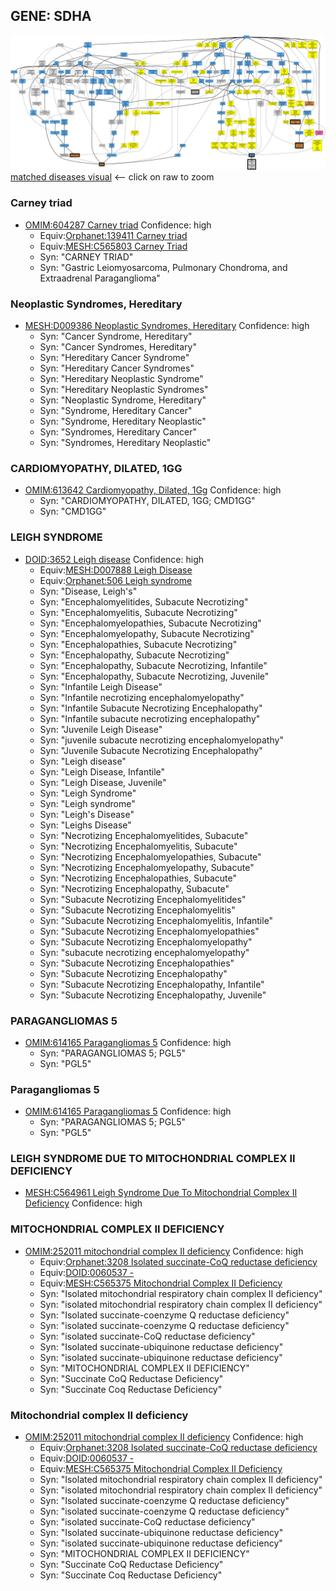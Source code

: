 
## GENE: SDHA

![image](SDHA.png)
[matched diseases visual](SDHA.png)  <-- click on raw to zoom


### Carney triad
 * [OMIM:604287 Carney triad](http://beta.monarchinitiative.org/disease/OMIM:604287) Confidence: high
    * Equiv:[Orphanet:139411 Carney triad](http://beta.monarchinitiative.org/disease/Orphanet:139411)
    * Equiv:[MESH:C565803 Carney Triad](http://beta.monarchinitiative.org/disease/MESH:C565803)
    * Syn: "CARNEY TRIAD"
    * Syn: "Gastric Leiomyosarcoma, Pulmonary Chondroma, and Extraadrenal Paraganglioma"

### Neoplastic Syndromes, Hereditary
 * [MESH:D009386 Neoplastic Syndromes, Hereditary](http://beta.monarchinitiative.org/disease/MESH:D009386) Confidence: high
    * Syn: "Cancer Syndrome, Hereditary"
    * Syn: "Cancer Syndromes, Hereditary"
    * Syn: "Hereditary Cancer Syndrome"
    * Syn: "Hereditary Cancer Syndromes"
    * Syn: "Hereditary Neoplastic Syndrome"
    * Syn: "Hereditary Neoplastic Syndromes"
    * Syn: "Neoplastic Syndrome, Hereditary"
    * Syn: "Syndrome, Hereditary Cancer"
    * Syn: "Syndrome, Hereditary Neoplastic"
    * Syn: "Syndromes, Hereditary Cancer"
    * Syn: "Syndromes, Hereditary Neoplastic"

### CARDIOMYOPATHY, DILATED, 1GG
 * [OMIM:613642 Cardiomyopathy, Dilated, 1Gg](http://beta.monarchinitiative.org/disease/OMIM:613642) Confidence: high
    * Syn: "CARDIOMYOPATHY, DILATED, 1GG; CMD1GG"
    * Syn: "CMD1GG"

### LEIGH SYNDROME
 * [DOID:3652 Leigh disease](http://beta.monarchinitiative.org/disease/DOID:3652) Confidence: high
    * Equiv:[MESH:D007888 Leigh Disease](http://beta.monarchinitiative.org/disease/MESH:D007888)
    * Equiv:[Orphanet:506 Leigh syndrome](http://beta.monarchinitiative.org/disease/Orphanet:506)
    * Syn: "Disease, Leigh's"
    * Syn: "Encephalomyelitides, Subacute Necrotizing"
    * Syn: "Encephalomyelitis, Subacute Necrotizing"
    * Syn: "Encephalomyelopathies, Subacute Necrotizing"
    * Syn: "Encephalomyelopathy, Subacute Necrotizing"
    * Syn: "Encephalopathies, Subacute Necrotizing"
    * Syn: "Encephalopathy, Subacute Necrotizing"
    * Syn: "Encephalopathy, Subacute Necrotizing, Infantile"
    * Syn: "Encephalopathy, Subacute Necrotizing, Juvenile"
    * Syn: "Infantile Leigh Disease"
    * Syn: "Infantile necrotizing encephalomyelopathy"
    * Syn: "Infantile Subacute Necrotizing Encephalopathy"
    * Syn: "Infantile subacute necrotizing encephalopathy"
    * Syn: "Juvenile Leigh Disease"
    * Syn: "juvenile subacute necrotizing encephalomyelopathy"
    * Syn: "Juvenile Subacute Necrotizing Encephalopathy"
    * Syn: "Leigh disease"
    * Syn: "Leigh Disease, Infantile"
    * Syn: "Leigh Disease, Juvenile"
    * Syn: "Leigh Syndrome"
    * Syn: "Leigh syndrome"
    * Syn: "Leigh's Disease"
    * Syn: "Leighs Disease"
    * Syn: "Necrotizing Encephalomyelitides, Subacute"
    * Syn: "Necrotizing Encephalomyelitis, Subacute"
    * Syn: "Necrotizing Encephalomyelopathies, Subacute"
    * Syn: "Necrotizing Encephalomyelopathy, Subacute"
    * Syn: "Necrotizing Encephalopathies, Subacute"
    * Syn: "Necrotizing Encephalopathy, Subacute"
    * Syn: "Subacute Necrotizing Encephalomyelitides"
    * Syn: "Subacute Necrotizing Encephalomyelitis"
    * Syn: "Subacute Necrotizing Encephalomyelitis, Infantile"
    * Syn: "Subacute Necrotizing Encephalomyelopathies"
    * Syn: "Subacute Necrotizing Encephalomyelopathy"
    * Syn: "subacute necrotizing encephalomyelopathy"
    * Syn: "Subacute Necrotizing Encephalopathies"
    * Syn: "Subacute Necrotizing Encephalopathy"
    * Syn: "Subacute Necrotizing Encephalopathy, Infantile"
    * Syn: "Subacute Necrotizing Encephalopathy, Juvenile"

### PARAGANGLIOMAS 5
 * [OMIM:614165 Paragangliomas 5](http://beta.monarchinitiative.org/disease/OMIM:614165) Confidence: high
    * Syn: "PARAGANGLIOMAS 5; PGL5"
    * Syn: "PGL5"

### Paragangliomas 5
 * [OMIM:614165 Paragangliomas 5](http://beta.monarchinitiative.org/disease/OMIM:614165) Confidence: high
    * Syn: "PARAGANGLIOMAS 5; PGL5"
    * Syn: "PGL5"

### LEIGH SYNDROME DUE TO MITOCHONDRIAL COMPLEX II DEFICIENCY
 * [MESH:C564961 Leigh Syndrome Due To Mitochondrial Complex II Deficiency](http://beta.monarchinitiative.org/disease/MESH:C564961) Confidence: high

### MITOCHONDRIAL COMPLEX II DEFICIENCY
 * [OMIM:252011 mitochondrial complex II deficiency](http://beta.monarchinitiative.org/disease/OMIM:252011) Confidence: high
    * Equiv:[Orphanet:3208 Isolated succinate-CoQ reductase deficiency](http://beta.monarchinitiative.org/disease/Orphanet:3208)
    * Equiv:[DOID:0060537 -](http://beta.monarchinitiative.org/disease/DOID:0060537)
    * Equiv:[MESH:C565375 Mitochondrial Complex II Deficiency](http://beta.monarchinitiative.org/disease/MESH:C565375)
    * Syn: "Isolated mitochondrial respiratory chain complex II deficiency"
    * Syn: "isolated mitochondrial respiratory chain complex II deficiency"
    * Syn: "Isolated succinate-coenzyme Q reductase deficiency"
    * Syn: "isolated succinate-coenzyme Q reductase deficiency"
    * Syn: "isolated succinate-CoQ reductase deficiency"
    * Syn: "Isolated succinate-ubiquinone reductase deficiency"
    * Syn: "isolated succinate-ubiquinone reductase deficiency"
    * Syn: "MITOCHONDRIAL COMPLEX II DEFICIENCY"
    * Syn: "Succinate CoQ Reductase Deficiency"
    * Syn: "Succinate Coq Reductase Deficiency"

### Mitochondrial complex II deficiency
 * [OMIM:252011 mitochondrial complex II deficiency](http://beta.monarchinitiative.org/disease/OMIM:252011) Confidence: high
    * Equiv:[Orphanet:3208 Isolated succinate-CoQ reductase deficiency](http://beta.monarchinitiative.org/disease/Orphanet:3208)
    * Equiv:[DOID:0060537 -](http://beta.monarchinitiative.org/disease/DOID:0060537)
    * Equiv:[MESH:C565375 Mitochondrial Complex II Deficiency](http://beta.monarchinitiative.org/disease/MESH:C565375)
    * Syn: "Isolated mitochondrial respiratory chain complex II deficiency"
    * Syn: "isolated mitochondrial respiratory chain complex II deficiency"
    * Syn: "Isolated succinate-coenzyme Q reductase deficiency"
    * Syn: "isolated succinate-coenzyme Q reductase deficiency"
    * Syn: "isolated succinate-CoQ reductase deficiency"
    * Syn: "Isolated succinate-ubiquinone reductase deficiency"
    * Syn: "isolated succinate-ubiquinone reductase deficiency"
    * Syn: "MITOCHONDRIAL COMPLEX II DEFICIENCY"
    * Syn: "Succinate CoQ Reductase Deficiency"
    * Syn: "Succinate Coq Reductase Deficiency"
